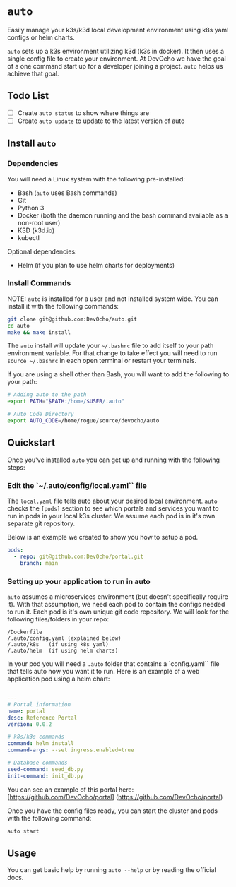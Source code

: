 # `auto`
Easily manage your k3s/k3d local development environment using k8s yaml configs or helm charts.

`auto` sets up a k3s environment utilizing k3d (k3s in docker).  It then uses a
single config file to create your environment.  At DevOcho we have the goal
of a one command start up for a developer joining a project.  `auto` helps us
achieve that goal.

## Todo List

- [ ] Create `auto status` to show where things are
- [ ] Create `auto update` to update to the latest version of auto

## Install `auto`

### Dependencies
You will need a Linux system with the following pre-installed:
- Bash (`auto` uses Bash commands)
- Git
- Python 3
- Docker (both the daemon running and the bash command available as a non-root user)
- K3D (k3d.io)
- kubectl

Optional dependencies:
- Helm (if you plan to use helm charts for deployments)

### Install Commands

NOTE: `auto` is installed for a user and not installed system wide.
You can install it with the following commands:

```bash
git clone git@github.com:DevOcho/auto.git
cd auto
make && make install
```

The `auto` install will update your `~/.bashrc` file to add itself to your path
environment variable.  For that change to take effect you will need to run
`source ~/.bashrc` in each open terminal or restart your terminals.

If you are using a shell other than Bash, you will want to add the following
to your path:

```bash
# Adding auto to the path
export PATH="$PATH:/home/$USER/.auto"

# Auto Code Directory
export AUTO_CODE=/home/rogue/source/devocho/auto
```

## Quickstart

Once you've installed `auto` you can get up and running with the following steps:

### Edit the `~/.auto/config/local.yaml`` file

The `local.yaml` file tells auto about your desired local environment.
`auto` checks the `[pods]` section to see which portals and services
you want to run in pods in your local k3s cluster.  We assume each pod
is in it's own separate git repository.

Below is an example we created to show you how to setup a pod.

```yaml
pods:
  - repo: git@github.com:DevOcho/portal.git
    branch: main
```

### Setting up your application to run in auto

`auto` assumes a microservices environment (but doesn't specifically require
it).  With that assumption, we need each pod to contain the configs needed
to run it.  Each pod is it's own unique git code repository.  We will look
for the following files/folders in your repo:

```
/Dockerfile
/.auto/config.yaml (explained below)
/.auto/k8s   (if using k8s yaml)
/.auto/helm  (if using helm charts)
```

In your pod you will need a `.auto` folder that contains a `config.yaml``
file that tells auto how you want it to run.  Here is an example of a
web application pod using a helm chart:

```yaml

---
# Portal information
name: portal
desc: Reference Portal
version: 0.0.2

# k8s/k3s commands
command: helm install
command-args: --set ingress.enabled=true

# Database commands
seed-command: seed_db.py
init-command: init_db.py
```

You can see an example of this portal here:
[https://github.com/DevOcho/portal] (https://github.com/DevOcho/portal)

Once you have the config files ready, you can start the cluster and pods with the following command:

```bash
auto start
```

## Usage

You can get basic help by running `auto --help` or by reading the official
docs.

